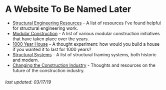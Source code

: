 # A Website To Be Named Later

- [Structural Engineering Resources](/resourcelist.html) - A list of resources I've found helpful for structural engineering work.
- [Modular Construction](/modular.html) - A list of various modular construction initiatives that have taken place over the years.
- [1000 Year House](/1000year.html) - A thought experiment: how would you build a house if you wanted it to last for 1000 years?
- [Structural Systems](/structuralsystems.html) - A list of structural framing systems, both historic and modern.
- [Changing the Construction Industry](/constructionchanges.html) - Thoughts and resources on the future of the construction industry.

###### *last updated: 03/17/19*